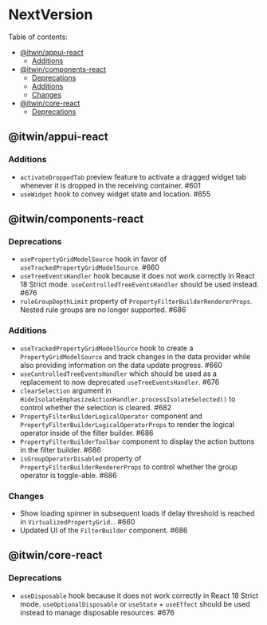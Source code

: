 # NextVersion <!-- omit from toc -->

Table of contents:

- [@itwin/appui-react](#itwinappui-react)
  - [Additions](#additions)
- [@itwin/components-react](#itwincomponents-react)
  - [Deprecations](#deprecations)
  - [Additions](#additions-1)
  - [Changes](#changes)
- [@itwin/core-react](#itwincore-react)
  - [Deprecations](#deprecations-1)

## @itwin/appui-react

### Additions

- `activateDroppedTab` preview feature to activate a dragged widget tab whenever it is dropped in the receiving container. #601
- `useWidget` hook to convey widget state and location. #655

## @itwin/components-react

### Deprecations

- `usePropertyGridModelSource` hook in favor of `useTrackedPropertyGridModelSource`. #660
- `useTreeEventsHandler` hook because it does not work correctly in React 18 Strict mode. `useControlledTreeEventsHandler` should be used instead. #676
- `ruleGroupDepthLimit` property of `PropertyFilterBuilderRendererProps`. Nested rule groups are no longer supported. #686

### Additions

- `useTrackedPropertyGridModelSource` hook to create a `PropertyGridModelSource` and track changes in the data provider while also providing information on the data update progress. #660
- `useControlledTreeEventsHandler` which should be used as a replacement to now deprecated `useTreeEventsHandler`. #676
- `clearSelection` argument in `HideIsolateEmphasizeActionHandler.processIsolateSelected()` to control whether the selection is cleared. #682
- `PropertyFilterBuilderLogicalOperator` component and `PropertyFilterBuilderLogicalOperatorProps` to render the logical operator inside of the filter builder. #686
- `PropertyFilterBuilderToolbar` component to display the action buttons in the filter builder. #686
- `isGroupOperatorDisabled` property of `PropertyFilterBuilderRendererProps` to control whether the group operator is toggle-able. #686

### Changes

- Show loading spinner in subsequent loads if delay threshold is reached in `VirtualizedPropertyGrid.`. #660
- Updated UI of the `FilterBuilder` component. #686

## @itwin/core-react

### Deprecations

- `useDisposable` hook because it does not work correctly in React 18 Strict mode. `useOptionalDisposable` or `useState` + `useEffect` should be used instead to manage disposable resources. #676
